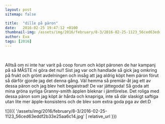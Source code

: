```yaml
---
layout: post
sitemap: false

title:  "dille på päron"
date:   2016-02-25 19:47:12 +0100
thumbnail-img: /assets/img/2016/february/8-3/2016-02-25-1123_56ced63eddf2b33e25aa6c14.jpg
author: Eva
tags: [2016]
---
```


 




Alltså om ni inte har varit på coop forum och köpt päronen de har kampanj på så MÅSTE ni göra det nu!! Sist jag var och handlade så gick jag omkring på frukt och grönt avdelningen och insåg att jag aldrig köpt hem päron förut så därför gjorde jag det denna gång. Väl hemma så premiär-åt jag ett av dessa päron och jag blev helt begaistrad! De var jättegoda! Så goda att mina gröna syrliga Granny-smith äpplen bleknar i jämförelse. Det roliga med dessa päron som jag köpt är hårda och knapriga, inte så där slaskigt saftiga utan lite mer äpple-konsistens och de blev som extra goda pga av det:D

![]({{ '/assets/img/2016/february/8-3/2016-02-25-1123_56ced63eddf2b33e25aa6c14.jpg'  | relative_url }})

